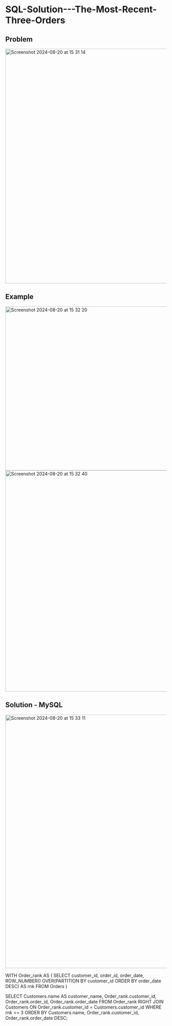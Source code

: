 # SQL-Solution---The-Most-Recent-Three-Orders

## Problem

<img width="733" alt="Screenshot 2024-08-20 at 15 31 14" src="https://github.com/user-attachments/assets/93f0145e-f3f7-4e5a-8bce-1144bc1d38d1">


## Example

<img width="512" alt="Screenshot 2024-08-20 at 15 32 20" src="https://github.com/user-attachments/assets/4c32bb4e-f3c7-4848-9016-5de0fa8c8285">


<img width="691" alt="Screenshot 2024-08-20 at 15 32 40" src="https://github.com/user-attachments/assets/e00023b7-0bfc-4404-a1e7-69ee1a7211f2">


## Solution - MySQL

<img width="792" alt="Screenshot 2024-08-20 at 15 33 11" src="https://github.com/user-attachments/assets/b13b4873-6dcf-4794-82f3-535d746e6f72">

WITH Order_rank AS (
    SELECT customer_id,
           order_id, 
           order_date,
           ROW_NUMBER() OVER(PARTITION BY customer_id ORDER BY order_date DESC) AS rnk
    FROM Orders
)

SELECT Customers.name AS customer_name,
       Order_rank.customer_id,
       Order_rank.order_id,
       Order_rank.order_date
FROM Order_rank
RIGHT JOIN Customers
ON Order_rank.customer_id = Customers.customer_id
WHERE rnk <= 3
ORDER BY Customers.name, 
         Order_rank.customer_id,
         Order_rank.order_date DESC;
